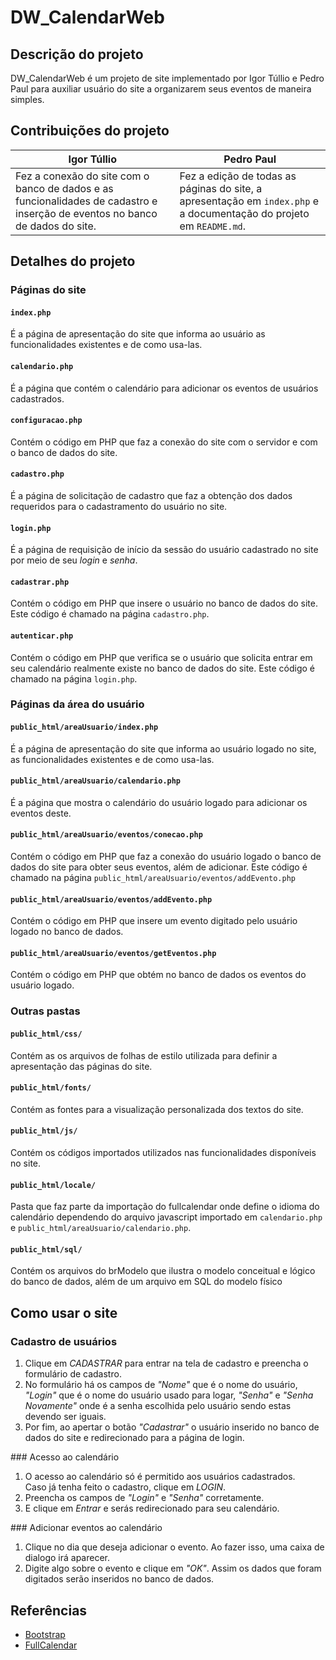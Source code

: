 # DW_CalendarWeb
## Descrição do projeto
DW_CalendarWeb é um projeto de site implementado por Igor Túllio e Pedro Paul para auxiliar usuário do site a organizarem seus eventos de maneira simples.

## Contribuições do projeto
Igor Túllio | Pedro Paul
--- | ---
Fez a conexão do site com o banco de dados e as funcionalidades de cadastro e inserção de eventos no banco de dados do site. | Fez a edição de todas as páginas do site, a apresentação em ``index.php`` e a documentação do projeto em ``README.md``.

## Detalhes do projeto
### Páginas do site
#### ``index.php``
É a página de apresentação do site que informa ao usuário as funcionalidades existentes e de como usa-las.
#### ``calendario.php``
É a página que contém o calendário para adicionar os eventos de usuários cadastrados.
#### ``configuracao.php``
Contém o código em PHP que faz a conexão do site com o servidor e com o banco de dados do site.
#### ``cadastro.php``
É a página de solicitação de cadastro que faz a obtenção dos dados requeridos para o cadastramento do usuário no site.
#### ``login.php``
É a página de requisição de início da sessão do usuário cadastrado no site por meio de seu *login* e *senha*.
#### ``cadastrar.php``
Contém o código em PHP que insere o usuário no banco de dados do site. Este código é chamado na página ``cadastro.php``.
#### ``autenticar.php``
Contém o código em PHP que verifica se o usuário que solicita entrar em seu calendário realmente existe no banco de dados do site. Este código é chamado na página ``login.php``.
### Páginas da área do usuário
#### ``public_html/areaUsuario/index.php``
É a página de apresentação do site que informa ao usuário logado no site, as funcionalidades existentes e de como usa-las.
#### ``public_html/areaUsuario/calendario.php``
É a página que mostra o calendário do usuário logado para adicionar os eventos deste.
#### ``public_html/areaUsuario/eventos/conecao.php``
Contém o código em PHP que faz a conexão do usuário logado o banco de dados do site para obter seus eventos, além de adicionar. Este código é chamado na página ``public_html/areaUsuario/eventos/addEvento.php``
#### ``public_html/areaUsuario/eventos/addEvento.php``
Contém o código em PHP que insere um evento digitado pelo usuário logado no banco de dados.
#### ``public_html/areaUsuario/eventos/getEventos.php``
Contém o código em PHP que obtém no banco de dados os eventos do usuário logado.
### Outras pastas
#### ``public_html/css/``
Contém as os arquivos de folhas de estilo utilizada para definir a apresentação das páginas do site. 
#### ``public_html/fonts/``
Contém as fontes para a visualização personalizada dos textos do site.
#### ``public_html/js/``
Contém os códigos importados utilizados nas funcionalidades disponíveis no site.
#### ``public_html/locale/``
Pasta que faz parte da importação do fullcalendar onde define o idioma do calendário dependendo do arquivo javascript importado em ``calendario.php`` e ``public_html/areaUsuario/calendario.php``.
#### ``public_html/sql/``
Contém os arquivos do brModelo que ilustra o modelo conceitual e lógico do banco de dados, além de um arquivo em SQL do modelo físico

## Como usar o site
### Cadastro de usuários
<ol>
    <li>
        Clique em 
        <i> CADASTRAR</i>
        para entrar na tela de cadastro e 
        preencha o formulário de cadastro.
    </li>
    <li>
        No formulário há os campos de <i>"Nome"</i> que 
        é o nome do usuário, <i>"Login"</i> que é o 
        nome do usuário usado para logar, 
        <i>"Senha"</i> e <i>"Senha Novamente"</i> onde é a 
        senha escolhida pelo usuário sendo estas 
        devendo ser iguais.
    </li>
    <li>
        Por fim, ao apertar o botão <i>"Cadastrar"</i> 
        o usuário inserido no banco de dados do 
        site e redirecionado para a página de 
        login.
    </li>
</ol>
### Acesso ao calendário
<ol>
    <li>
        O acesso ao calendário só é permitido 
        aos usuários cadastrados. <br>
        Caso já tenha feito o cadastro, clique em 
        <i>LOGIN</i>.
    </li>
    <li>
        Preencha os campos de <i>"Login"</i> e <i>"Senha"</i>
        corretamente.
    </li>
    <li>
        E clique em 
        <i>Entrar</i>
        e serás redirecionado para seu calendário.
    </li>
</ol>
### Adicionar eventos ao calendário
<ol>
    <li>
        Clique no dia que deseja adicionar o 
        evento. Ao fazer isso, uma caixa de 
        dialogo irá aparecer.
    </li>
    <li>
        Digite algo sobre o evento e 
        clique em <i>"OK"</i>. Assim os dados que foram 
        digitados serão inseridos no banco de 
        dados.
    </li>
</ol>

## Referências
* [Bootstrap](http://getbootstrap.com/)
* [FullCalendar](https://fullcalendar.io/)